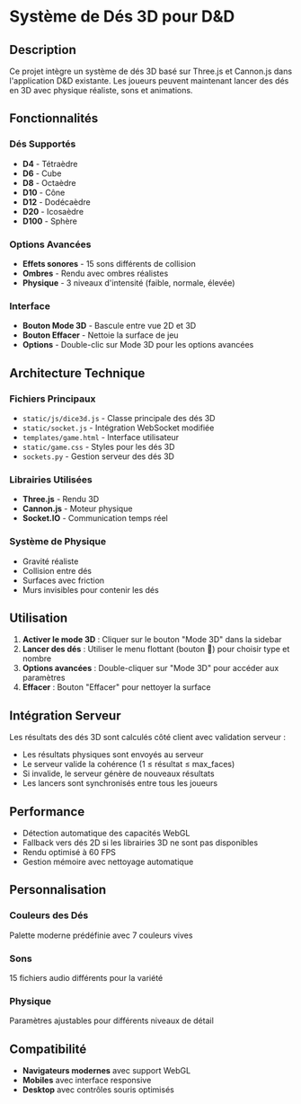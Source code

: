 # Système de Dés 3D pour D&D

## Description

Ce projet intègre un système de dés 3D basé sur Three.js et Cannon.js dans l'application D&D existante. Les joueurs peuvent maintenant lancer des dés en 3D avec physique réaliste, sons et animations.

## Fonctionnalités

### Dés Supportés
- **D4** - Tétraèdre
- **D6** - Cube
- **D8** - Octaèdre  
- **D10** - Cône
- **D12** - Dodécaèdre
- **D20** - Icosaèdre
- **D100** - Sphère

### Options Avancées
- **Effets sonores** - 15 sons différents de collision
- **Ombres** - Rendu avec ombres réalistes
- **Physique** - 3 niveaux d'intensité (faible, normale, élevée)

### Interface
- **Bouton Mode 3D** - Bascule entre vue 2D et 3D
- **Bouton Effacer** - Nettoie la surface de jeu
- **Options** - Double-clic sur Mode 3D pour les options avancées

## Architecture Technique

### Fichiers Principaux
- `static/js/dice3d.js` - Classe principale des dés 3D
- `static/socket.js` - Intégration WebSocket modifiée
- `templates/game.html` - Interface utilisateur
- `static/game.css` - Styles pour les dés 3D
- `sockets.py` - Gestion serveur des dés 3D

### Librairies Utilisées
- **Three.js** - Rendu 3D
- **Cannon.js** - Moteur physique
- **Socket.IO** - Communication temps réel

### Système de Physique
- Gravité réaliste
- Collision entre dés
- Surfaces avec friction
- Murs invisibles pour contenir les dés

## Utilisation

1. **Activer le mode 3D** : Cliquer sur le bouton "Mode 3D" dans la sidebar
2. **Lancer des dés** : Utiliser le menu flottant (bouton 🎲) pour choisir type et nombre
3. **Options avancées** : Double-cliquer sur "Mode 3D" pour accéder aux paramètres
4. **Effacer** : Bouton "Effacer" pour nettoyer la surface

## Intégration Serveur

Les résultats des dés 3D sont calculés côté client avec validation serveur :
- Les résultats physiques sont envoyés au serveur
- Le serveur valide la cohérence (1 ≤ résultat ≤ max_faces)
- Si invalide, le serveur génère de nouveaux résultats
- Les lancers sont synchronisés entre tous les joueurs

## Performance

- Détection automatique des capacités WebGL
- Fallback vers dés 2D si les librairies 3D ne sont pas disponibles
- Rendu optimisé à 60 FPS
- Gestion mémoire avec nettoyage automatique

## Personnalisation

### Couleurs des Dés
Palette moderne prédéfinie avec 7 couleurs vives

### Sons
15 fichiers audio différents pour la variété

### Physique
Paramètres ajustables pour différents niveaux de détail

## Compatibilité

- **Navigateurs modernes** avec support WebGL
- **Mobiles** avec interface responsive
- **Desktop** avec contrôles souris optimisés 